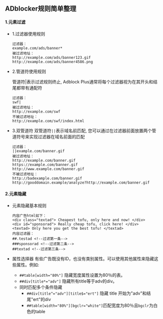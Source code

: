 ## ADblocker规则简单整理

#### 1.元素过滤

- 1.过滤器使用规则

  ```
  过滤器：
  example.com/ads/banner*
  被过滤地址：
  http://example.com/ads/banner123.gif
  http://example.com/ads/banner4586.png
  ```

- 2.管道符使用规则

  管道符|表示过滤规则终止, Adblock Plus通常将每个过滤器视为在其开头和结尾都带有通配符

  ```
  过滤器：
  swf|
  被过滤地址：
  http://example.com/swf
  不被过滤地址：
  http://example.com/swf/index.html
  ```

- 3.双管道符
  双管道符`||`表示域名前匹配, 您可以通过在过滤器前面放置两个管道符号来实现过滤器在域名前面的匹配

  ```
  过滤器：
  ||example.com/banner.gif
  被过滤地址：
  http://example.com/banner.gif
  https://example.com/banner.gif
  http://www.example.com/banner.gif
  不被过滤地址：
  http://badexample.com/banner.gif
  http://gooddomain.example/analyze?http://example.com/banner.gif
  ```

#### 2.元素隐藏

- 元素隐藏基本规则

  ```
  内容广告html如下：
  <div class="textad"> Cheapest tofu, only here and now! </div> 
  <div id="sponsorad"> Really cheap tofu, click here! </div> 
  <textad> Only here you get the best tofu! </textad>
  内容过滤器：
  ##.testad <!--过滤第一条-->
  ###sponsorad <!--过滤第二条-->
  ##textad <!--过滤第三条-->
  ```

- 属性选择器
  有些广告既没有ID，也没有类别属性。可以使用其他属性来隐藏这些属性。例如:
  -  `##table[width="80%"]` 隐藏宽度属性设置为80％的表。
  -  `##div[title*="adv"]` 隐藏所有title等于adv的div。
  - 同时匹配多个条件隐藏
    -  `##div[title^="adv"][title$="ert"]` 隐藏 title 开始为"adv"和结尾"ert"的div
    -  `##table[width="80%"][bgclr="white"]`匹配宽度为80％且`bgclr`为白色的table



